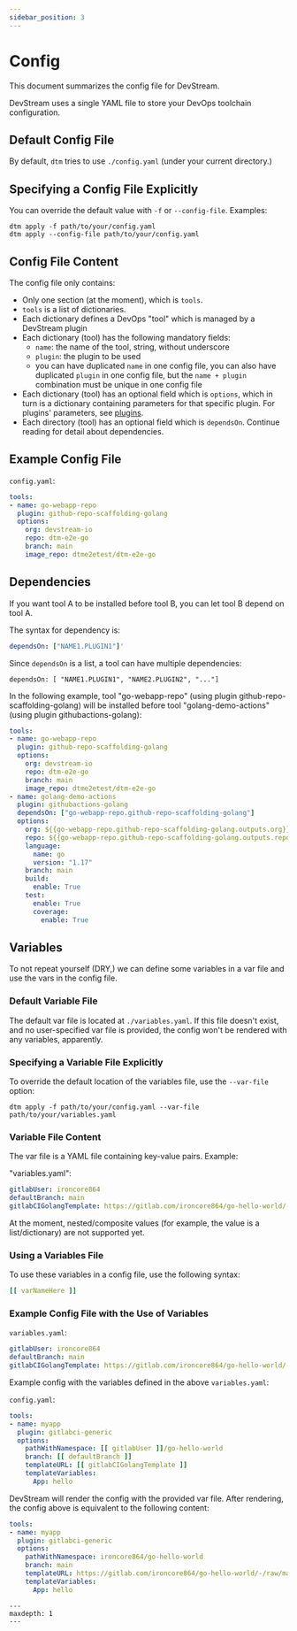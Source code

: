 ```yaml
---
sidebar_position: 3
---
```


# Config

This document summarizes the config file for DevStream.

DevStream uses a single YAML file to store your DevOps toolchain configuration.

## Default Config File

By default, `dtm` tries to use `./config.yaml` (under your current directory.)

## Specifying a Config File Explicitly

You can override the default value with `-f` or `--config-file`. Examples:

```shell
dtm apply -f path/to/your/config.yaml
dtm apply --config-file path/to/your/config.yaml
```

## Config File Content

The config file only contains:

- Only one section (at the moment), which is `tools`.
- `tools` is a list of dictionaries.
- Each dictionary defines a DevOps "tool" which is managed by a DevStream plugin
- Each dictionary (tool) has the following mandatory fields:
    - `name`: the name of the tool, string, without underscore
    - `plugin`: the plugin to be used
    - you can have duplicated `name` in one config file, you can also have duplicated `plugin` in one config file, but the `name + plugin` combination must be unique in one config file
- Each dictionary (tool) has an optional field which is `options`, which in turn is a dictionary containing parameters for that specific plugin. For plugins' parameters, see [plugins](./plugins.md).
- Each directory (tool) has an optional field which is `dependsOn`. Continue reading for detail about dependencies.

## Example Config File

`config.yaml`:

```yaml
tools:
- name: go-webapp-repo
  plugin: github-repo-scaffolding-golang
  options:
    org: devstream-io
    repo: dtm-e2e-go
    branch: main
    image_repo: dtme2etest/dtm-e2e-go
```

## Dependencies

If you want tool A to be installed before tool B, you can let tool B depend on tool A.

The syntax for dependency is:
    
```yaml
dependsOn: ["NAME1.PLUGIN1"]'
```

Since `dependsOn` is a list, a tool can have multiple dependencies:

```
dependsOn: [ "NAME1.PLUGIN1", "NAME2.PLUGIN2", "..."]
```

In the following example, tool "go-webapp-repo" (using plugin github-repo-scaffolding-golang) will be installed before tool "golang-demo-actions" (using plugin githubactions-golang):

```yaml
tools:
- name: go-webapp-repo
  plugin: github-repo-scaffolding-golang
  options:
    org: devstream-io
    repo: dtm-e2e-go
    branch: main
    image_repo: dtme2etest/dtm-e2e-go
- name: golang-demo-actions
  plugin: githubactions-golang
  dependsOn: ["go-webapp-repo.github-repo-scaffolding-golang"]
  options:
    org: ${{go-webapp-repo.github-repo-scaffolding-golang.outputs.org}}
    repo: ${{go-webapp-repo.github-repo-scaffolding-golang.outputs.repo}}
    language:
      name: go
      version: "1.17"
    branch: main
    build:
      enable: True
    test:
      enable: True
      coverage:
        enable: True
```

## Variables

To not repeat yourself (DRY,) we can define some variables in a var file and use the vars in the config file.

### Default Variable File

The default var file is located at `./variables.yaml`. If this file doesn't exist, and no user-specified var file is provided, the config won't be rendered with any variables, apparently.

### Specifying a Variable File Explicitly

To override the default location of the variables file, use the `--var-file` option:

```shell
dtm apply -f path/to/your/config.yaml --var-file path/to/your/variables.yaml
```

### Variable File Content

The var file is a YAML file containing key-value pairs. Example:

"variables.yaml":

```yaml
gitlabUser: ironcore864
defaultBranch: main
gitlabCIGolangTemplate: https://gitlab.com/ironcore864/go-hello-world/-/raw/main/go.tpl
```

At the moment, nested/composite values (for example, the value is a list/dictionary) are not supported yet.

### Using a Variables File

To use these variables in a config file, use the following syntax:

```yaml
[[ varNameHere ]]
```

### Example Config File with the Use of Variables

`variables.yaml`:

```yaml
gitlabUser: ironcore864
defaultBranch: main
gitlabCIGolangTemplate: https://gitlab.com/ironcore864/go-hello-world/-/raw/main/go.tpl
```

Example config with the variables defined in the above `variables.yaml`:

`config.yaml`:

```yaml
tools:
- name: myapp
  plugin: gitlabci-generic
  options:
    pathWithNamespace: [[ gitlabUser ]]/go-hello-world
    branch: [[ defaultBranch ]]
    templateURL: [[ gitlabCIGolangTemplate ]]
    templateVariables:
      App: hello
```

DevStream will render the config with the provided var file. After rendering, the config above is equivalent to the following content:

```yaml
tools:
- name: myapp
  plugin: gitlabci-generic
  options:
    pathWithNamespace: ironcore864/go-hello-world
    branch: main
    templateURL: https://gitlab.com/ironcore864/go-hello-world/-/raw/main/go.tpl
    templateVariables:
      App: hello
```

```{toctree}
---
maxdepth: 1
---
```
